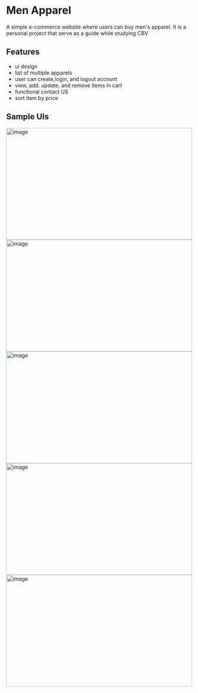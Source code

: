 # Men Apparel
 A simple e-commerce website where users can buy men's apparel. It is a personal project that serve as a guide while studying CBV
 
## Features
  - ui design
  - list of multiple apparels
  - user can create,login, and logout account
  - view, add. update, and remove items in cart
  - functional contact US
  - sort item by price

## Sample UIs

<img src="https://github.com/Chocobot02/Men-Apparel-Shop/assets/73695287/2bb4b513-ccd5-4aff-b45b-cba74de7c7b7" width="500" height="300" alt="image">
<img src="https://github.com/Chocobot02/Men-Apparel-Shop/assets/73695287/0efc5ba7-a22f-45c0-8b36-c5c404b079a6" width="500" height="300" alt="image">
<img src="https://github.com/Chocobot02/Men-Apparel-Shop/assets/73695287/ea09e593-82c9-4125-bada-bf575f1aa308" width="500" height="300" alt="image">
<img src="https://github.com/Chocobot02/Men-Apparel-Shop/assets/73695287/0e5c266d-772a-4290-b591-2b797f4c8b01" width="500" height="300" alt="image">
<img src="https://github.com/Chocobot02/Men-Apparel-Shop/assets/73695287/3fe181ac-1071-4c6f-a444-b1485f104c33" width="500" height="300" alt="image">






